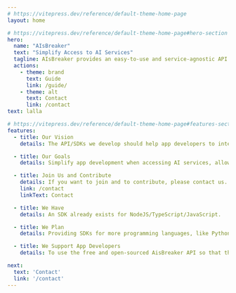 ```yaml
---
# https://vitepress.dev/reference/default-theme-home-page
layout: home

# https://vitepress.dev/reference/default-theme-home-page#hero-section
hero:
  name: "AIsBreaker"
  text: "Simplify Access to AI Services"
  tagline: AIsBreaker provides an easy-to-use and service-agnostic API to access different AI services (like OpenAI/ChatGPT API, Open-Assistant API, Google Bart API and many more) in a uniform way.
  actions:
    - theme: brand
      text: Guide
      link: /guide/
    - theme: alt
      text: Contact
      link: /contact
text: lalla

# https://vitepress.dev/reference/default-theme-home-page#features-section
features:
  - title: Our Vision
    details: The API/SDKs we develop should help app developers to integrate AI services into their apps in a simple and uniform way. Without the need to learn a service specific API. With the possiblility to easy switch to an alternative AI service, so that the app developer can choose the AI service that currently fits best for her/his app.

  - title: Our Goals
    details: Simplify app development when accessing AI services, allow easy switch to an alternative AI service, prevent vendor lock-in, provide simple and clean APIs/SDKs/tools, provide very good docs, support of many programming languages and environments.

  - title: Join Us and Contribute
    details: If you want to join and to contribute, please contact us. Or contribute directly to one of our GitHub repos.
    link: /contact
    linkText: Contact

  - title: We Have
    details: An SDK already exists for NodeJS/TypeScript/JavaScript.

  - title: We Plan
    details: Providing SDKs for more programming languages, like Python, Java/Kotlin/JVM and maybe more. We also plan to provide demo apps and refrence clients for different use cases.

  - title: We Support App Developers
    details: To use the free and open-sourced AisBreaker API so that they can simply select and use the best AI service without to fear vendor lock-in. App Developers should focus on developing great apps.

next:
  text: 'Contact'
  link: '/contact'
---
```


